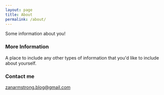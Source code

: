 ```yaml
---
layout: page
title: About
permalink: /about/
---
```


Some information about you!

### More Information

A place to include any other types of information that you'd like to include about yourself. 

### Contact me

[zanarmstrong.blog@gmail.com](mailto:zanarmstrong.blog@gmail.com)
